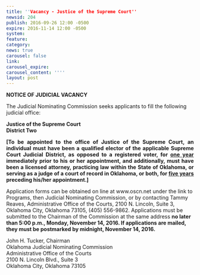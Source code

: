```yaml
---
title: ''Vacancy - Justice of the Supreme Court''
newsid: 204
publish: 2016-09-26 12:00 -0500
expire: 2016-11-14 12:00 -0500
system: 
feature: 
category: 
news: true
carousel: false
link: 
carousel_expire: 
carousel_content: ''''
layout: post
---
```

<div class="vacant">
<div class="rup-head">
<p class="centerText"><b>NOTICE OF JUDICIAL VACANCY</b></p>

<p>The Judicial Nominating Commission seeks applicants to fill the following judicial office:</p>
<p class="centerText">
<strong>Justice of the Supreme Court</strong><br>
<strong>District Two</strong></p>
</div>
<div class="rup-body">
<p class="innervacant" style="text-align: justify;">
<strong>
[To be appointed to the office of Justice of the Supreme Court, an individual must have been a qualified elector of the applicable Supreme Court Judicial District, as opposed to a registered voter, for <u>one year</u> immediately prior to his or her appointment, and additionally, must have been a licensed attorney, practicing law within the State of Oklahoma, or serving as a judge of a court of record in Oklahoma, or both, for <u>five years</u> preceding his/her appointment.]
</strong>
</p>
<p>Application forms can be obtained on line at www.oscn.net under the link to Programs, then Judicial Nominating Commission, or by contacting Tammy Reaves, Administrative Office of the Courts, 2100 N. Lincoln, Suite 3, Oklahoma City, Oklahoma  73105, (405) 556-9862.   Applications must be submitted to the Chairman of the Commission at the same address 
<strong>no later than 5:00 p.m., Monday, November 14, 2016. If applications are mailed, they must be postmarked by midnight, November 14, 2016.</strong></p>
<p class="centerText">John H. Tucker, Chairman<br>
Oklahoma Judicial Nominating Commission<br>
Administrative Office of the Courts<br>
2100 N. Lincoln Blvd., Suite 3<br>
Oklahoma City, Oklahoma 73105</p>
</div>
</div>